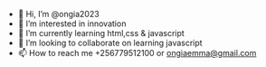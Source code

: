 - 👋 Hi, I’m @ongia2023
- 👀 I’m interested in innovation
- 🌱 I’m currently learning html,css & javascript
- 💞️ I’m looking to collaborate on learning javascript
- 📫 How to reach me +256779512100 or ongiaemma@gmail.com

<!---
ongia2023/ongia2023 is a ✨ special ✨ repository because its `README.md` (this file) appears on your GitHub profile.
You can click the Preview link to take a look at your changes.
--->
